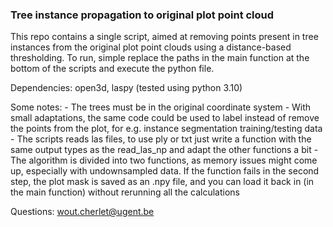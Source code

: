### Tree instance propagation to original plot point cloud

This repo contains a single script, aimed at removing points present in tree instances from the original plot point clouds using a distance-based thresholding.
To run, simple replace the paths in the main function at the bottom of the scripts and execute the python file.

Dependencies: open3d, laspy (tested using python 3.10)

Some notes:
    - The trees must be in the original coordinate system
    - With small adaptations, the same code could be used to label instead of remove the points from the plot, for e.g. instance segmentation training/testing data
    - The scripts reads las files, to use ply or txt just write a function with the same output types as the read_las_np and adapt the other functions a bit
    - The algorithm is divided into two functions, as memory issues might come up, especially with undownsampled data. If the function fails in the second step, the plot mask is saved as an .npy file, and you can load it back in (in the main function) without rerunning all the calculations

Questions: wout.cherlet@ugent.be
